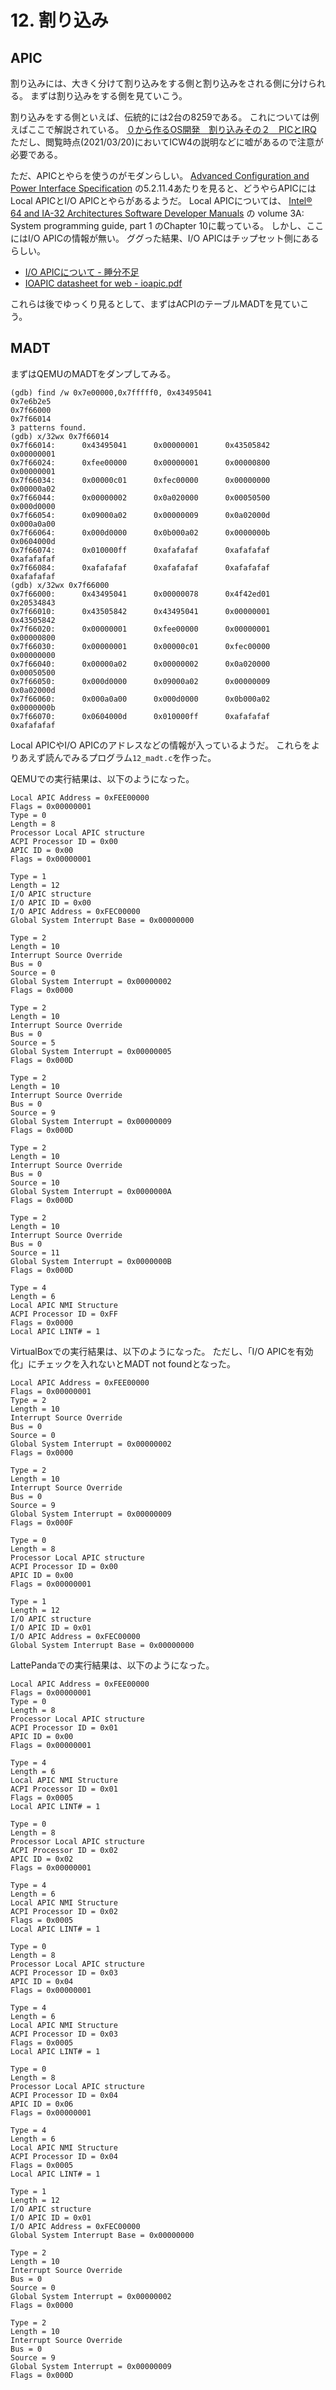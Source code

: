 # 12. 割り込み

## APIC

割り込みには、大きく分けて割り込みをする側と割り込みをされる側に分けられる。
まずは割り込みをする側を見ていこう。

割り込みをする側といえば、伝統的には2台の8259である。
これについては例えばここで解説されている。
[０から作るOS開発　割り込みその２　PICとIRQ](http://softwaretechnique.web.fc2.com/OS_Development/kernel_development03.html)
ただし、閲覧時点(2021/03/20)においてICW4の説明などに嘘があるので注意が必要である。

ただ、APICとやらを使うのがモダンらしい。
[Advanced Configuration and Power Interface Specification](https://www.intel.com/content/dam/www/public/us/en/documents/articles/acpi-config-power-interface-spec.pdf)
の5.2.11.4あたりを見ると、どうやらAPICにはLocal APICとI/O APICとやらがあるようだ。
Local APICについては、
[Intel® 64 and IA-32 Architectures Software Developer Manuals](https://software.intel.com/content/www/us/en/develop/articles/intel-sdm.html)
の volume 3A: System programming guide, part 1 のChapter 10に載っている。
しかし、ここにはI/O APICの情報が無い。
ググった結果、I/O APICはチップセット側にあるらしい。

* [I/O APICについて - 睡分不足](https://mmi.hatenablog.com/entry/2017/04/09/132708)
* [IOAPIC datasheet for web - ioapic.pdf](https://pdos.csail.mit.edu/6.828/2017/readings/ia32/ioapic.pdf)

これらは後でゆっくり見るとして、まずはACPIのテーブルMADTを見ていこう。

## MADT

まずはQEMUのMADTをダンプしてみる。

```
(gdb) find /w 0x7e00000,0x7fffff0, 0x43495041
0x7e6b2e5
0x7f66000
0x7f66014
3 patterns found.
(gdb) x/32wx 0x7f66014
0x7f66014:      0x43495041      0x00000001      0x43505842      0x00000001
0x7f66024:      0xfee00000      0x00000001      0x00000800      0x00000001
0x7f66034:      0x00000c01      0xfec00000      0x00000000      0x00000a02
0x7f66044:      0x00000002      0x0a020000      0x00050500      0x000d0000
0x7f66054:      0x09000a02      0x00000009      0x0a02000d      0x000a0a00
0x7f66064:      0x000d0000      0x0b000a02      0x0000000b      0x0604000d
0x7f66074:      0x010000ff      0xafafafaf      0xafafafaf      0xafafafaf
0x7f66084:      0xafafafaf      0xafafafaf      0xafafafaf      0xafafafaf
(gdb) x/32wx 0x7f66000
0x7f66000:      0x43495041      0x00000078      0x4f42ed01      0x20534843
0x7f66010:      0x43505842      0x43495041      0x00000001      0x43505842
0x7f66020:      0x00000001      0xfee00000      0x00000001      0x00000800
0x7f66030:      0x00000001      0x00000c01      0xfec00000      0x00000000
0x7f66040:      0x00000a02      0x00000002      0x0a020000      0x00050500
0x7f66050:      0x000d0000      0x09000a02      0x00000009      0x0a02000d
0x7f66060:      0x000a0a00      0x000d0000      0x0b000a02      0x0000000b
0x7f66070:      0x0604000d      0x010000ff      0xafafafaf      0xafafafaf
```

Local APICやI/O APICのアドレスなどの情報が入っているようだ。
これらをよりあえず読んでみるプログラム`12_madt.c`を作った。

QEMUでの実行結果は、以下のようになった。

```
Local APIC Address = 0xFEE00000
Flags = 0x00000001
Type = 0
Length = 8
Processor Local APIC structure
ACPI Processor ID = 0x00
APIC ID = 0x00
Flags = 0x00000001

Type = 1
Length = 12
I/O APIC structure
I/O APIC ID = 0x00
I/O APIC Address = 0xFEC00000
Global System Interrupt Base = 0x00000000

Type = 2
Length = 10
Interrupt Source Override
Bus = 0
Source = 0
Global System Interrupt = 0x00000002
Flags = 0x0000

Type = 2
Length = 10
Interrupt Source Override
Bus = 0
Source = 5
Global System Interrupt = 0x00000005
Flags = 0x000D

Type = 2
Length = 10
Interrupt Source Override
Bus = 0
Source = 9
Global System Interrupt = 0x00000009
Flags = 0x000D

Type = 2
Length = 10
Interrupt Source Override
Bus = 0
Source = 10
Global System Interrupt = 0x0000000A
Flags = 0x000D

Type = 2
Length = 10
Interrupt Source Override
Bus = 0
Source = 11
Global System Interrupt = 0x0000000B
Flags = 0x000D

Type = 4
Length = 6
Local APIC NMI Structure
ACPI Processor ID = 0xFF
Flags = 0x0000
Local APIC LINT# = 1
```

VirtualBoxでの実行結果は、以下のようになった。
ただし、「I/O APICを有効化」にチェックを入れないとMADT not foundとなった。

```
Local APIC Address = 0xFEE00000
Flags = 0x00000001
Type = 2
Length = 10
Interrupt Source Override
Bus = 0
Source = 0
Global System Interrupt = 0x00000002
Flags = 0x0000

Type = 2
Length = 10
Interrupt Source Override
Bus = 0
Source = 9
Global System Interrupt = 0x00000009
Flags = 0x000F

Type = 0
Length = 8
Processor Local APIC structure
ACPI Processor ID = 0x00
APIC ID = 0x00
Flags = 0x00000001

Type = 1
Length = 12
I/O APIC structure
I/O APIC ID = 0x01
I/O APIC Address = 0xFEC00000
Global System Interrupt Base = 0x00000000
```

LattePandaでの実行結果は、以下のようになった。

```
Local APIC Address = 0xFEE00000
Flags = 0x00000001
Type = 0
Length = 8
Processor Local APIC structure
ACPI Processor ID = 0x01
APIC ID = 0x00
Flags = 0x00000001

Type = 4
Length = 6
Local APIC NMI Structure
ACPI Processor ID = 0x01
Flags = 0x0005
Local APIC LINT# = 1

Type = 0
Length = 8
Processor Local APIC structure
ACPI Processor ID = 0x02
APIC ID = 0x02
Flags = 0x00000001

Type = 4
Length = 6
Local APIC NMI Structure
ACPI Processor ID = 0x02
Flags = 0x0005
Local APIC LINT# = 1

Type = 0
Length = 8
Processor Local APIC structure
ACPI Processor ID = 0x03
APIC ID = 0x04
Flags = 0x00000001

Type = 4
Length = 6
Local APIC NMI Structure
ACPI Processor ID = 0x03
Flags = 0x0005
Local APIC LINT# = 1

Type = 0
Length = 8
Processor Local APIC structure
ACPI Processor ID = 0x04
APIC ID = 0x06
Flags = 0x00000001

Type = 4
Length = 6
Local APIC NMI Structure
ACPI Processor ID = 0x04
Flags = 0x0005
Local APIC LINT# = 1

Type = 1
Length = 12
I/O APIC structure
I/O APIC ID = 0x01
I/O APIC Address = 0xFEC00000
Global System Interrupt Base = 0x00000000

Type = 2
Length = 10
Interrupt Source Override
Bus = 0
Source = 0
Global System Interrupt = 0x00000002
Flags = 0x0000

Type = 2
Length = 10
Interrupt Source Override
Bus = 0
Source = 9
Global System Interrupt = 0x00000009
Flags = 0x000D
```

